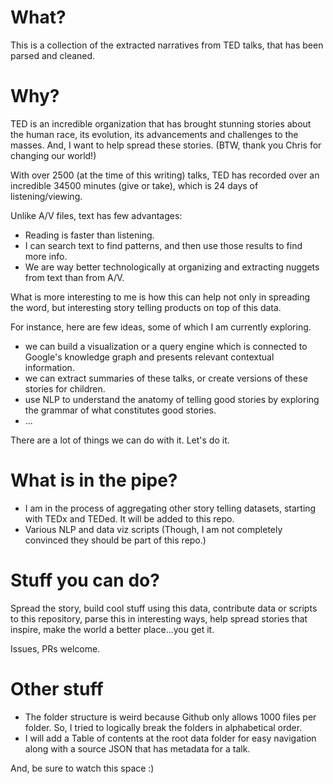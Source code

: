 # What?

This is a collection of the extracted narratives from TED talks, that has been parsed and cleaned.

# Why?

TED is an incredible organization that has brought stunning stories about the human race, its evolution, its advancements and challenges to the masses. And, I want to help spread these stories. (BTW, thank you Chris for changing our world!)

With over 2500 (at the time of this writing) talks, TED has recorded over an incredible 34500 minutes (give or take), which is 24 days of listening/viewing.

Unlike A/V files, text has few advantages:
- Reading is faster than listening.
- I can search text to find patterns, and then use those results to find more info.
- We are way better technologically at organizing and extracting nuggets from text than from A/V.

What is more interesting to me is how this can help not only in spreading the word, but interesting story telling products on top of this data.

For instance, here are few ideas, some of which I am currently exploring.

- we can build a visualization or a query engine which is connected to Google's knowledge graph and presents relevant contextual information.
- we can extract summaries of these talks, or create versions of these stories for children.
- use NLP to understand the anatomy of telling good stories by exploring the grammar of what constitutes good stories.
- ...

There are a lot of things we can do with it. Let's do it.

# What is in the pipe?

- I am in the process of aggregating other story telling datasets, starting with TEDx and TEDed. It will be added to this repo.
- Various NLP and data viz scripts (Though, I am not completely convinced they should be part of this repo.)


# Stuff you can do?

Spread the story, build cool stuff using this data, contribute data or scripts to this repository, parse this in interesting ways, help spread stories that inspire, make the world a better place...you get it.

Issues, PRs welcome.

# Other stuff
- The folder structure is weird because Github only allows 1000 files per folder. So, I tried to logically break the folders in alphabetical order.
- I will add a Table of contents at the root data folder for easy navigation along with a source JSON that has metadata for a talk.

And, be sure to watch this space :)
